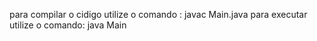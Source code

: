 para compilar o cidigo utilize o comando : javac Main.java
para executar utilize o comando: java Main
